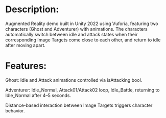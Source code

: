 # Description:
Augmented Reality demo built in Unity 2022 using Vuforia, featuring two characters (Ghost and Adventurer) with animations. The characters automatically switch between idle and attack states when their corresponding Image Targets come close to each other, and return to idle after moving apart.

# Features:

Ghost: Idle and Attack animations controlled via isAttacking bool.

Adventurer: Idle_Normal, Attack01/Attack02 loop, Idle_Battle, returning to Idle_Normal after 4–5 seconds.

Distance-based interaction between Image Targets triggers character behavior.
